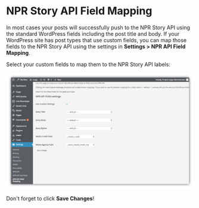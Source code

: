 # NPR Story API Field Mapping

In most cases your posts will successfully push to the NPR Story API using the standard WordPress fields including the post title and body. If your WordPress site has post types that use custom fields, you can map those fields to the NPR Story API using the settings in **Settings > NPR API Field Mapping**. 

Select your custom fields to map them to the NPR Story API labels: 

![NPR Story API push settings for custom fields](assets/img/npr-api-wp-plugin-field-mapping.png)

Don't forget to click **Save Changes**!

